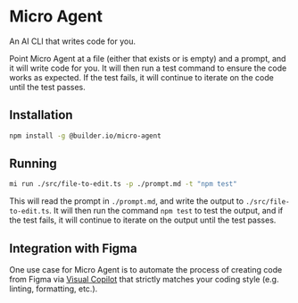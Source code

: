 # Micro Agent

An AI CLI that writes code for you.

Point Micro Agent at a file (either that exists or is empty) and a prompt, and it will write code for you. It will then run a test command to ensure the code works as expected. If the test fails, it will continue to iterate on the code until the test passes.

## Installation

```bash
npm install -g @builder.io/micro-agent
```

## Running

```bash
mi run ./src/file-to-edit.ts -p ./prompt.md -t "npm test"
```

This will read the prompt in `./prompt.md`, and write the output to `./src/file-to-edit.ts`. It will then run the command `npm test` to test the output, and if the test fails, it will continue to iterate on the output until the test passes.

## Integration with Figma

One use case for Micro Agent is to automate the process of creating code from Figma via [Visual Copilot](https://www.builder.io/c/docs/visual-copilot) that
strictly matches your coding style (e.g. linting, formatting, etc.).
